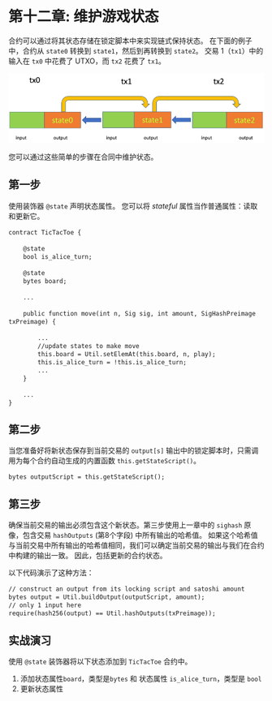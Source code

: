 # 第十二章: 维护游戏状态

合约可以通过将其状态存储在锁定脚本中来实现链式保持状态。 在下面的例子中，合约从 `state0` 转换到 `state1`，然后到再转换到 `state2`。 交易 1（`tx1`）中的输入在 `tx0` 中花费了 UTXO，而 `tx2` 花费了 `tx1`。

![](https://github.com/sCrypt-Inc/image-hosting/blob/master/learn-scrypt-courses/06.png?raw=true)

您可以通过这些简单的步骤在合同中维护状态。

## 第一步

使用装饰器 `@state` 声明状态属性。 您可以将 *stateful* 属性当作普通属性：读取和更新它。

```
contract TicTacToe {

    @state
    bool is_alice_turn;

    @state
    bytes board;

    ...

    public function move(int n, Sig sig, int amount, SigHashPreimage txPreimage) {

        ...
        //update states to make move
        this.board = Util.setElemAt(this.board, n, play);
        this.is_alice_turn = !this.is_alice_turn;
        ...
    }

    ...
}
```

## 第二步

当您准备好将新状态保存到当前交易的 `output[s]` 输出中的锁定脚本时，只需调用为每个合约自动生成的内置函数 `this.getStateScript()`。

```
bytes outputScript = this.getStateScript();
```

## 第三步
确保当前交易的输出必须包含这个新状态。第三步使用上一章中的 `sighash` 原像，包含交易 `hashOutputs` (第8个字段) 中所有输出的哈希值。 如果这个哈希值与当前交易中所有输出的哈希值相同，我们可以确定当前交易的输出与我们在合约中构建的输出一致。 因此，包括更新的合约状态。

以下代码演示了这种方法：

```
// construct an output from its locking script and satoshi amount
bytes output = Util.buildOutput(outputScript, amount);
// only 1 input here
require(hash256(output) == Util.hashOutputs(txPreimage));
```

## 实战演习

使用 `@state` 装饰器将以下状态添加到 `TicTacToe` 合约中。

1. 添加状态属性`board`，类型是`bytes` 和  状态属性 `is_alice_turn`，类型是 `bool`
2. 更新状态属性